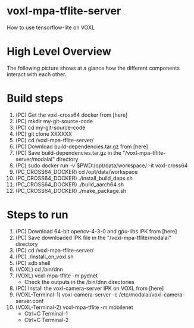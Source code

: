 # voxl-mpa-tflite-server

How to use tensorflow-lite on VOXL

High Level Overview
===================
The following picture shows at a glance how the different components interact with each other.

Build steps
===========
1. (PC) Get the voxl-cross64 docker from [here]
1. (PC) mkdir my-git-source-code
1. (PC) cd my-git-source-code
1. (PC) git clone XXXXXX
1. (PC) cd <path-to>/voxl-mpa-tflite-server/
1. (PC) Download build-dependencies.tar.gz from [here]
1. (PC) Save build-dependencies.tar.gz in the "<path-to>/voxl-mpa-tflite-server/modalai" directory
1. (PC) sudo docker run -v $PWD:/opt/data/workspace/ -it voxl-cross64
1. (PC_CROSS64_DOCKER) cd /opt/data/workspace
1. (PC_CROSS64_DOCKER) ./install_build_deps.sh
1. (PC_CROSS64_DOCKER) ./build_aarch64.sh
1. (PC_CROSS64_DOCKER) ./make_package.sh

Steps to run
============
1. (PC) Download 64-bit opencv-4-3-0 and gpu-libs IPK from [here]
1. (PC) Save downloaded IPK file in the "<path-to>/voxl-mpa-tflite/modalai" directory
1. (PC) cd <path-to>/voxl-mpa-tflite-server/
1. (PC) ./install_on_voxl.sh
1. (PC) adb shell
1. (VOXL) cd /bin/dnn
1. (VOXL) voxl-mpa-tflite -m pydnet
    - Check the outputs in the /bin/dnn directories
1. (PC) Install the voxl-camera-server IPK on VOXL from [here]
1. (VOXL-Terminal-1) voxl-camera-server -c /etc/modalai/voxl-camera-server.conf
1. (VOXL-Terminal-2) voxl-mpa-tflite -m mobilenet
    - Ctrl+C Terminal-1
    - Ctrl+C Terminal-2
